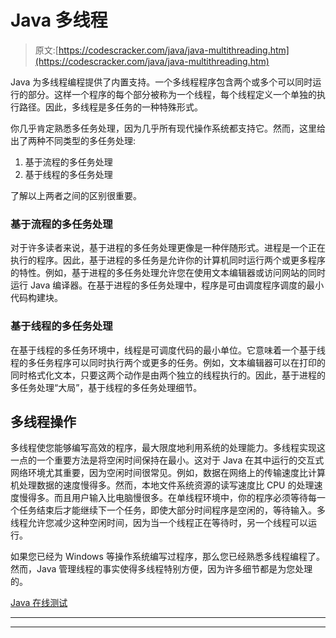# Java 多线程

> 原文:[https://codescracker.com/java/java-multithreading.htm](https://codescracker.com/java/java-multithreading.htm)

Java 为多线程编程提供了内置支持。一个多线程程序包含两个或多个可以同时运行的部分。这样一个程序的每个部分被称为一个线程，每个线程定义一个单独的执行路径。因此，多线程是多任务的一种特殊形式。

你几乎肯定熟悉多任务处理，因为几乎所有现代操作系统都支持它。然而，这里给出了两种不同类型的多任务处理:

1.  基于流程的多任务处理
2.  基于线程的多任务处理

了解以上两者之间的区别很重要。

### 基于流程的多任务处理

对于许多读者来说，基于进程的多任务处理更像是一种伴随形式。进程是一个正在执行的程序。因此，基于进程的多任务是允许你的计算机同时运行两个或更多程序的特性。例如，基于进程的多任务处理允许您在使用文本编辑器或访问网站的同时运行 Java 编译器。在基于进程的多任务处理中，程序是可由调度程序调度的最小代码构建块。

### 基于线程的多任务处理

在基于线程的多任务环境中，线程是可调度代码的最小单位。它意味着一个基于线程的多任务程序可以同时执行两个或更多的任务。例如，文本编辑器可以在打印的同时格式化文本，只要这两个动作是由两个独立的线程执行的。因此，基于进程的多任务处理“大局”，基于线程的多任务处理细节。

## 多线程操作

多线程使您能够编写高效的程序，最大限度地利用系统的处理能力。多线程实现这一点的一个重要方法是将空闲时间保持在最小。这对于 Java 在其中运行的交互式网络环境尤其重要，因为空闲时间很常见。例如，数据在网络上的传输速度比计算机处理数据的速度慢得多。然而，本地文件系统资源的读写速度比 CPU 的处理速度慢得多。而且用户输入比电脑慢很多。在单线程环境中，你的程序必须等待每一个任务结束后才能继续下一个任务，即使大部分时间程序是空闲的，等待输入。多线程允许您减少这种空闲时间，因为当一个线程正在等待时，另一个线程可以运行。

如果您已经为 Windows 等操作系统编写过程序，那么您已经熟悉多线程编程了。然而，Java 管理线程的事实使得多线程特别方便，因为许多细节都是为您处理的。

[Java 在线测试](/exam/showtest.php?subid=1)

* * *

* * *